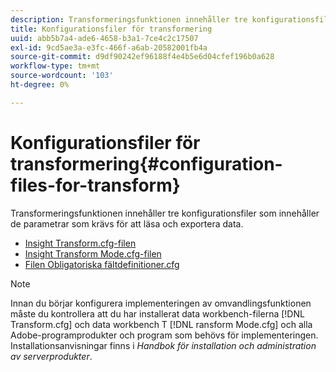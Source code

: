 ```yaml
---
description: Transformeringsfunktionen innehåller tre konfigurationsfiler som innehåller de parametrar som krävs för att läsa och exportera data.
title: Konfigurationsfiler för transformering
uuid: abb5b7a4-ade6-4658-b3a1-7ce4c2c17507
exl-id: 9cd5ae3a-e3fc-466f-a6ab-20582001fb4a
source-git-commit: d9df90242ef96188f4e4b5e6d04cfef196b0a628
workflow-type: tm+mt
source-wordcount: '103'
ht-degree: 0%

---
```


# Konfigurationsfiler för transformering{#configuration-files-for-transform}

Transformeringsfunktionen innehåller tre konfigurationsfiler som innehåller de parametrar som krävs för att läsa och exportera data.

* [Insight Transform.cfg-filen](../../../../home/c-dataset-const-proc/c-transf-func/c-config-files-transf/t-ins-transf-file/t-ins-transf-file.md#task-857fc535ccdb4c39b763179efa4b0f13)
* [Insight Transform Mode.cfg-filen](../../../../home/c-dataset-const-proc/c-transf-func/c-config-files-transf/t-transf-mode-file.md#task-816c4723c08541898cd3449474dee3df)
* [Filen Obligatoriska fältdefinitioner.cfg](../../../../home/c-dataset-const-proc/c-transf-func/c-config-files-transf/c-req-field-def-file.md#concept-3697c777c09049ccac0354962e7bb64c)

>[!NOTE]
>
>Innan du börjar konfigurera implementeringen av omvandlingsfunktionen måste du kontrollera att du har installerat data workbench-filerna [!DNL Transform.cfg] och data workbench T [!DNL ransform Mode.cfg] och alla Adobe-programprodukter och program som behövs för implementeringen. Installationsanvisningar finns i *Handbok för installation och administration av serverprodukter*.

